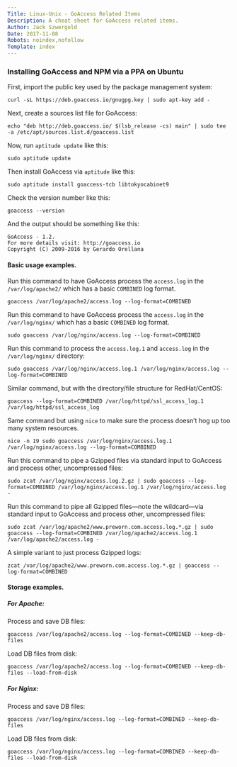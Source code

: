 ```yaml
---
Title: Linux-Unix - GoAccess Related Items
Description: A cheat sheet for GoAccess related items.
Author: Jack Szwergold
Date: 2017-11-08
Robots: noindex,nofollow
Template: index
---
```


### Installing GoAccess and NPM via a PPA on Ubuntu

First, import the public key used by the package management system:

    curl -sL https://deb.goaccess.io/gnugpg.key | sudo apt-key add -

Next, create a sources list file for GoAccess:

    echo "deb http://deb.goaccess.io/ $(lsb_release -cs) main" | sudo tee -a /etc/apt/sources.list.d/goaccess.list

Now, run `aptitude update` like this:

    sudo aptitude update

Then install GoAccess via `aptitude` like this:

    sudo aptitude install goaccess-tcb libtokyocabinet9

Check the version number like this:

    goaccess --version

And the output should be something like this:

    GoAccess - 1.2.
    For more details visit: http://goaccess.io
    Copyright (C) 2009-2016 by Gerardo Orellana

#### Basic usage examples.

Run this command to have GoAccess process the `access.log` in the `/var/log/apache2/` which has a basic `COMBINED` log format.

    goaccess /var/log/apache2/access.log --log-format=COMBINED

Run this command to have GoAccess process the `access.log` in the `/var/log/nginx/` which has a basic `COMBINED` log format.

    sudo goaccess /var/log/nginx/access.log --log-format=COMBINED
    
Run this command to process the `access.log.1` and `access.log` in the `/var/log/nginx/` directory:

    sudo goaccess /var/log/nginx/access.log.1 /var/log/nginx/access.log --log-format=COMBINED

Similar command, but with the directory/file structure for RedHat/CentOS:

    goaccess --log-format=COMBINED /var/log/httpd/ssl_access_log.1 /var/log/httpd/ssl_access_log

Same command but using `nice` to make sure the process doesn’t hog up too many system resources.

    nice -n 19 sudo goaccess /var/log/nginx/access.log.1 /var/log/nginx/access.log --log-format=COMBINED

Run this command to pipe a Gzipped files via standard input to GoAccess and process other, uncompressed files:

    sudo zcat /var/log/nginx/access.log.2.gz | sudo goaccess --log-format=COMBINED /var/log/nginx/access.log.1 /var/log/nginx/access.log -

Run this command to pipe all Gzipped files—note the wildcard—via standard input to GoAccess and process other, uncompressed files:

    sudo zcat /var/log/apache2/www.preworn.com.access.log.*.gz | sudo goaccess --log-format=COMBINED /var/log/apache2/access.log.1 /var/log/apache2/access.log -

A simple variant to just process Gzipped logs:

    zcat /var/log/apache2/www.preworn.com.access.log.*.gz | goaccess --log-format=COMBINED

#### Storage examples.

##### For Apache:

Process and save DB files:

    goaccess /var/log/apache2/access.log --log-format=COMBINED --keep-db-files

Load DB files from disk:

    goaccess /var/log/apache2/access.log --log-format=COMBINED --keep-db-files --load-from-disk

##### For Nginx:

Process and save DB files:

    goaccess /var/log/nginx/access.log --log-format=COMBINED --keep-db-files

Load DB files from disk:

    goaccess /var/log/nginx/access.log --log-format=COMBINED --keep-db-files --load-from-disk
